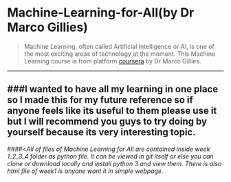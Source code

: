 # Machine-Learning-for-All(by Dr Marco Gillies)
> Machine Learning, often called Artificial Intelligence or AI, is one of the most exciting areas of technology at the moment.
This Machine Learning course is from platform <a href="https://www.coursera.org/learn/uol-machine-learning-for-all">coursera</a> by Dr Marco Gillies.
***
###**I wanted to have all my learning in one place so I made this for my future reference so if anyone feels like its useful to them please use it but I will recommend you guys to try doing by yourself because its very interesting topic.**
---
####<_All of files of Machine Learning for All are contained inside week 1_2_3_4 folder as python file. It can be viewed in git itself or else you can clone or download locally and install python 3 and view them. There is also html file of week1 is anyone want it in simple webpage._